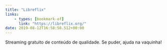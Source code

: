 ```yaml
---
title: "Libreflix"
links:
    - types: [bookmark-of]
      link: "https://libreflix.org/"
date: 2019-08-12T16:58:58.512+00:00
---
```


Streaming gratuito de conteúdo de qualidade. Se puder, ajuda na vaquinha!